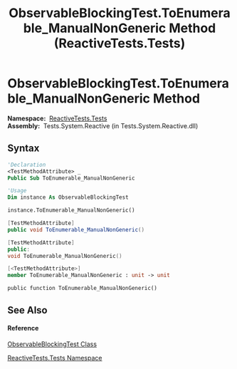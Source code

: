 ﻿---
title: ObservableBlockingTest.ToEnumerable_ManualNonGeneric Method  (ReactiveTests.Tests)
TOCTitle: ToEnumerable_ManualNonGeneric Method
ms:assetid: M:ReactiveTests.Tests.ObservableBlockingTest.ToEnumerable_ManualNonGeneric
ms:mtpsurl: https://msdn.microsoft.com/en-us/library/reactivetests.tests.observableblockingtest.toenumerable_manualnongeneric(v=VS.103)
ms:contentKeyID: 36619708
ms.date: 06/28/2011
mtps_version: v=VS.103
f1_keywords:
- ReactiveTests.Tests.ObservableBlockingTest.ToEnumerable_ManualNonGeneric
dev_langs:
- CSharp
- JScript
- VB
- FSharp
- c++
---

# ObservableBlockingTest.ToEnumerable\_ManualNonGeneric Method

**Namespace:**  [ReactiveTests.Tests](hh289046\(v=vs.103\).md)  
**Assembly:**  Tests.System.Reactive (in Tests.System.Reactive.dll)

## Syntax

``` vb
'Declaration
<TestMethodAttribute> _
Public Sub ToEnumerable_ManualNonGeneric
```

``` vb
'Usage
Dim instance As ObservableBlockingTest

instance.ToEnumerable_ManualNonGeneric()
```

``` csharp
[TestMethodAttribute]
public void ToEnumerable_ManualNonGeneric()
```

``` c++
[TestMethodAttribute]
public:
void ToEnumerable_ManualNonGeneric()
```

``` fsharp
[<TestMethodAttribute>]
member ToEnumerable_ManualNonGeneric : unit -> unit 
```

``` jscript
public function ToEnumerable_ManualNonGeneric()
```

## See Also

#### Reference

[ObservableBlockingTest Class](hh315164\(v=vs.103\).md)

[ReactiveTests.Tests Namespace](hh289046\(v=vs.103\).md)

